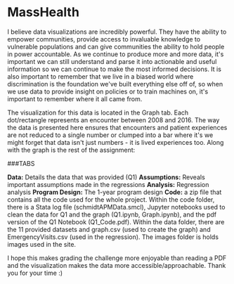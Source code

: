 # MassHealth

I believe data visualizations are incredibly powerful. They have the ability to empower communities, provide access to invaluable knowledge to vulnerable populations and can give communities the ability to hold people in power accountable. As we continue to produce more and more data, it's important we can still understand and parse it into actionable and useful information so we can continue to make the most informed decisions. It is also important to remember that we live in a biased world where discrimination is the foundation we've built everything else off of, so when we use data to provide insight on policies or to train machines on, it's important to remember where it all came from.

The visualization for this data is located in the Graph tab. Each dot/rectangle represents an encounter between 2008 and 2016. The way the data is presented here ensures that encounters and patient experiences are not reduced to a single number or clumped into a bar where it's we might forget that data isn't just numbers - it is lived experiences too. Along with the graph is the rest of the assignment:

###TABS

**Data:**  Details the data that was provided (Q1)
**Assumptions:** Reveals important assumptions made in the regressions
**Analysis:** Regression analysis
**Program Design:** The 1-year program design
**Code:** a zip file that contains all the code used for the whole project. 
        Within the code folder, there is a Stata log file (schmidtAPMData.smcl), Jupyter notebooks used to clean the data for Q1 and the graph (Q1.ipynb, Graph.ipynb), and the pdf version of the Q1 Notebook (Q1_Code.pdf).
        Within the data folder, there are the 11 provided datasets and graph.csv (used to create the graph) and EmergencyVisits.csv (used in the regression). 
        The images folder is holds images used in the site. 
       
       
I hope this makes grading the challenge more enjoyable than reading a PDF and the visualization makes the data more accessible/approachable.  Thank you for your time :) 
